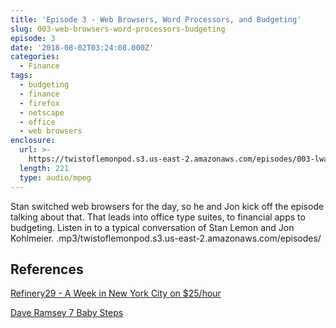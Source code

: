 ```yaml
---
title: 'Episode 3 - Web Browsers, Word Processors, and Budgeting'
slug: 003-web-browsers-word-processors-budgeting
episode: 3
date: '2018-08-02T03:24:08.000Z'
categories:
  - Finance
tags:
  - budgeting
  - finance
  - firefox
  - netscape
  - office
  - web browsers
enclosure:
  url: >-
    https://twistoflemonpod.s3.us-east-2.amazonaws.com/episodes/003-lwatol-20180802.mp3 
  length: 221
  type: audio/mpeg
---
```


Stan switched web browsers for the day, so he and Jon kick off the episode talking about that. That leads into office type suites, to financial apps to budgeting. Listen in to a typical conversation of Stan Lemon and Jon Kohlmeier.
.mp3/twistoflemonpod.s3.us-east-2.amazonaws.com/episodes/
## References

[Refinery29 - A Week in New York City on $25/hour](https://www.refinery29.com/money-diary-new-york-city-marketing-intern-income)

[Dave Ramsey 7 Baby Steps](https://www.daveramsey.com/baby-steps)
